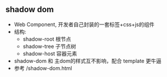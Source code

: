 ## shadow dom

- Web Component, 开发者自己封装的一套标签+css+js的组件
- 结构:
  - shadow-root 根节点
  - shadow-tree 子节点树
  - shadow-host 容器元素
- shadow-dom 和 主dom的样式互不影响，配合 template 更牛逼
- 参考 /shadow-dom.html